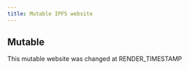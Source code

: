 ```yaml
---
title: Mutable IPFS website
---
```


## Mutable

This mutable website was changed at RENDER_TIMESTAMP

